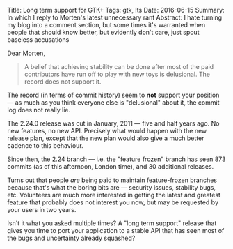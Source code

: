 Title: Long term support for GTK+
Tags: gtk, lts
Date: 2016-06-15
Summary: In which I reply to Morten's latest unnecessary rant
Abstract: I hate turning my blog into a comment section, but some times it's warranted when people that should know better, but evidently don't care, just spout baseless accusations

Dear Morten,

> A belief that achieving stability can be done after most of the paid
> contributors have run off to play with new toys is delusional. The record
> does not support it.

The record (in terms of commit history) seem to **not** support your
position — as much as you think everyone else is "delusional" about it, the
commit log does not really lie.

The 2.24.0 release was cut in January, 2011 — five and half years ago. No
new features, no new API. Precisely what would happen with the new release
plan, except that the new plan would also give a much better cadence to this
behaviour.

Since then, the 2.24 branch — i.e. the "feature frozen" branch has seen 873
commits (as of this afternoon, London time), and 30 additional releases.

Turns out that people *are* being paid to maintain feature-frozen branches
because that's what the boring bits are — security issues, stability bugs,
etc. Volunteers are much more interested in getting the latest and greatest
feature that probably does not interest you now, but may be requested by
your users in two years.

Isn't it what you asked multiple times? A "long term support" release that
gives you time to port your application to a stable API that has seen most
of the bugs and uncertainty already squashed?
